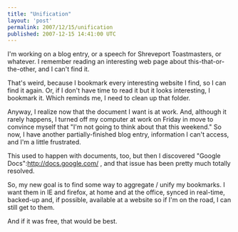 ```yaml
---
title: "Unification"
layout: 'post'
permalink: 2007/12/15/unification
published: 2007-12-15 14:41:00 UTC
---
```

I'm working on a blog entry, or a speech for Shreveport Toastmasters, or whatever. I remember reading an interesting web page about this-that-or-the-other, and I can't find it.

That's weird, because I bookmark every interesting website I find, so I can find it again. Or, if I don't have time to read it but it looks interesting, I bookmark it. Which reminds me, I need to clean up that folder.

Anyway, I realize now that the document I want is at work. And, although it rarely happens, I turned off my computer at work on Friday in move to convince myself that &quot;I'm not going to think about that this weekend.&quot; So now, I have another partially-finished blog entry, information I can't access, and I'm a little frustrated.

This used to happen with documents, too, but then I discovered &quot;Google Docs&quot;:http://docs.google.com/ , and that issue has been pretty much totally resolved.

So, my new goal is to find some way to aggregate / unify my bookmarks. I want them in IE and firefox, at home and at the office, synced in real-time, backed-up and, if possible, available at a website so if I'm on the road, I can still get to them.

And if it was free, that would be best.

